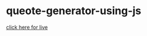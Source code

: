 <h1>queote-generator-using-js</h1>


<a href="https://pittu777.github.io/quotes-generator-using-js/">click here for live</a>



